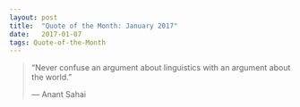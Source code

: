 ```yaml
---
layout:	post
title:	"Quote of the Month: January 2017"
date:	2017-01-07
tags: Quote-of-the-Month
---
```


> “Never confuse an argument about linguistics with an argument about the world.”
> 
> — Anant Sahai  